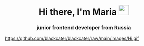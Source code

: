 <h1 align="center">Hi there, I'm Maria 
<img src="https://cs8.pikabu.ru/post_img/2017/07/09/10/1499616997170124762.gif" height="32"/></h1>
<h3 align="center">junior frontend developer from Russia</h3>



https://github.com/blackcater/blackcater/raw/main/images/Hi.gif
